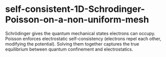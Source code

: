 # self-consistent-1D-Schrodinger-Poisson-on-a-non-uniform-mesh
Schrödinger gives the quantum mechanical states electrons can occupy.  Poisson enforces electrostatic self-consistency (electrons repel each other, modifying the potential).  Solving them together captures the true equilibrium between quantum confinement and electrostatics.
